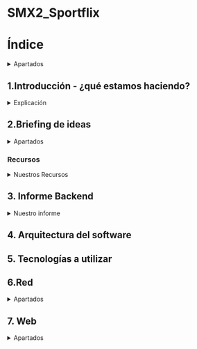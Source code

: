 # SMX2_Sportflix

# Índice
<details>
	<summary>Apartados</summary>

Nombre del proyecto: SMX2-Sportflix

1.Introducción - ¿qué estamos haciendo?

2.Briefing de ideas

3.Informe Backend

4.Arquitectura del software

5.Tecnologías a utilizar

6.Red

a.Diagrama de la red

b.Mapa físico

c.Mapa lógico

7.Web

d.Diseño

e.Mockup

f.Mapa de navegabilidad

8.Servicios

g.DNS

h.DHCP

i.Apache

j.Firewall

k.Copias de seguridad

9.Conclusiones

10.Bibliografía

</details>

## 1.Introducción - ¿qué estamos haciendo?
<details>
	<summary>Explicación</summary>
Estamos haciendo un projecto que consiste en crear una web que en nuestro caso es de notícias de fórmula 1 y tendrá apartados exclusivamente con pilotos 3D españoles, también su apartado de soporte para mirar los problemas frecuentes que suceden en nuestra web, su apartado de última hora y también su apartado de introducción explicando quienes somos. 
</details>

## 2.Briefing de ideas
  <details>
	 <summary>Apartados</summary> 
	  
### Idea seleccionada y justificación: 
Porque hemos escogido esta idea: Lo hemos escogido porque es original, también porque hay mucha información sobre los temas que hemos escogido para la web y para finalizar nuestra web se puede personalizar lo que también nos ayudaría a que el público este más atento a nuestra web y sea más llamativo. 

  
### Objectivos:
* 1 Crear la página web.
* 2 Diseñar còmo seria nuestra página web.. Diseñar una página web donde se mostrará noticias, pilotos, coches y otros detalles de la F1.
* 3 Importar noticias de Formula 1 de las webs fiables y oficiales.  
* 4 Guardar todos los datos en una base de datos.
* 5 Diseñar en 3D los coches a mostrar en la web y si es posible hacer lo mismo con los pilotos.


### Publico al que va dirigido: 
A todos los públicos que le gusté el deporte y sobretodo la fórmula 1.

### Modulos que vamos a tocar: (Asignaturas)

Seguridad:

Servicios de red:

Sistemas operativos:

Seguretat:

Aplicaciones web

Programación (optativa)

* MO5-MO6 -> Diagrama de red,mapa fisico,mapa lógico de la infraestrucutra.
* MO4-MO7 -> Servicio DHCP en un servidor Windows diferente.
* MO7 -> Servidor DNS primario.
* MO6 -> Firewall: pfsense o Sophos.
* MO6 -> Backup: Trunas y/o rsync.
* MO8 -> Mapa de navegabilidad y Mockups.
* MO8 -> web responsive.
* MO4 -> Diferenciar roles de usuarios en el sistema.
* MO6 -> Plan de contigencia y explicar los aspects de seguridad que se han implementado o que se puedan implementar.

### Materiales necesarios (fisicos y lógicos).
  Físicos: Tener una libreta a mano para apuntar ideas, comandos, así podernos organizar, ordenador.

  Lógicos: Tener el drive del proyecto abierto, visual studio instalado, enlaces a recursos para hacer el proyecto, trello, github y tener el microsoft office abierto para hacer la
  infraestructura de red.
  </details>
  
### Recursos
<Details>
	 <summary>Nuestros Recursos</summary>

## Bibliografia: 

Github (https://docs.github.com/es/get-started/start-your-journey/hello-world) , (https://gist.github.com/dasdo/9ff71c5c0efa037441b6) y (https://prestashop.es)
MySQL (https://www.mysqltutorial.org/) y (https://blog.baehost.com/comandos-basicos-para-mysql/)
Cloudflare (https://raiolanetworks.com/blog/cloudflare/) y (https://developers.cloudflare.com/cloudflare-one/connections/connect-networks/do-more-with-tunnels/local-management/tunnel-useful-commands/)
Promox (https://www.nakivo.com/es/blog/top-10-proxmox-cli-commands/) y (https://www.nakivo.com/blog/proxmox-install/)
</Details>


## 3. Informe Backend

<details>
<summary>Nuestro informe</summary>
	
### 1. Descripción general del proyecto web

¿De qué trata tu web?
            Crear una web de noticias de Fórmula 1 con los pilotos españoles y  
            también queremos que cuando clickeis al perfil del piloto os salga su coche en 3D.
            (*Puede ser que pongamos algún piloto de otro país.*)


¿Qué funcionalidades ofrecerá a los usuarios?
             Las funcionalidades que ofreceremos a los usuarios son:


Crear una cuenta al momento de entrar a la página (Registrarse y Logearse).
Tendrán un apartado donde podrán ver las últimas noticias de todos esos pilotos a la vez.
Tener un apartado de favoritos para poner sus pilotos favoritos.
Interactuar con los elementos de la web como el piloto y el coche.
 


### 2. Identificación de entidades principales
¿Qué elementos importantes hay en tu web que necesitan almacenarse?
            Usuarios: nombre, apellido1, contraseña, número de identificación, fecha en la que inició  
            sesión en la web, email.
	
            Piloto: Nombre, nacionalidad, estadísticas, número, equipo, edad, posición en las                      
            carreras,trofeos, victorias, poles y mejor puesto.
            
            Coche: Modelo, marca, color, escuderías , eslogan, motor, democión, tipo de motor,  
            fabricante de motor, cilindrada de motor, patrocinadores de los coches.


            Noticias: Origen de la web, fecha, horas,calendario de las carreras,resultados de las   
            carreras, clasificación de los pilotos, palmarés de los pilotos o los coches, clasificación  
            de los constructores.
            
¿Qué tema de información almacena? Datos de los usuarios como por ejemplo correo electrónico, contraseñas, nombre, apellido, número de identificación y la fecha en que se inició la cuenta. 


También los datos del piloto como son el nombre, nacionalidad, estadísticas, número, equipo, edad, posición en las carreras, trofeos, victorias, poles y mejor puesto. También los datos importantes del coche como es el modelo, marca, color, escuderías, eslogan, motor, democión, tipo de motor, fabricante de motor, cilindrada de motor, los patrocinadores de los coches y luego para finalizar los elementos importantes de las noticias: origen de la web, fecha, horas,calendario de las carreras,resultados de las   
carreras, clasificación de los pilotos, palmarés de los pilotos o los coches, clasificación de los constructores.








¿Por qué necesitas guardarla en la base de datos?
Porque así nos aseguramos que toda la información importante y necesaria esté bien guardada y dividida por apartados.








### 3. Datos que se deben guardar de cada entidad (atributos)
-Nombre
-Apellidos
-Correo electrónico
-Número de identificación 
-Contraseñas
-Fecha

El tipo de dato que utilizaremos es de texto, número, fecha, links y la definición que considero que corresponde es varchar, int, decimal, date, datetime y el auto increment.









### 4. Relaciones entre las entidades
<summary>Relaciones entre las entidades</summary>	
¿Cómo se relacionan unas entidades con otras?
Ejemplo:


            Usuarios:
            -id usuario 
            -nombre
            -email
            -contraseña


             Pedidos:
             -id pedido
             -id usuario (*Id Identificación*)
             -Fecha pedido
              
<img width="659" height="415" alt="image" src="https://github.com/user-attachments/assets/b815cd48-8405-49c0-bd90-d58f80f554d1" />





	




### 5. Ejemplo de datos (simulación)
<summary>Datos</summary>

	

Incluye un ejemplo de cada entidad con datos ficticios pero realistas.

Nombre: Pepe

Apellido: Morientes

Correo electrónico: pepem@gmail.com

Número de identificación: Pep2345

Contraseñas:ppm75345

Fecha de registro: 11-09-25 a las 15:40:25.

### 6. Reflexiones, dificultades y dudas que tienes sobre la base de datos
¿Qué partes te han resultado más difíciles de pensar?


Las partes que nos ha resultado más difíciles de pensar ha sido lo que les vamos a ofrecer a los usuarios porque como estamos comenzando el proyecto posiblemente se nos puede ocurrir nuevas ideas y que también podría encajar bien en nuestro proyecto.


¿Qué no tienes claro sobre la información que hay que guardar?
            
            Lo que no tenemos claro sobre la información que hay que guardar es lo del número   
            de identificación porque con el nombre y apellido pensamos que con eso es    
            suficiente. 
</details>


## 4. Arquitectura del software

## 5. Tecnologías a utilizar

## 6.Red
<details>
	<summary>Apartados</summary>
6a.Diagrama de la red


6.b.Mapa físico


6.c.Mapa lógico
	
</details>

## 7. Web
<details>
	<summary>Apartados</summary>

 7.d Diseño

7.e Mockup 
<details>
<summary> Para el diseño web </summary>
	Equilibrio del diseño:
	<details> 
	Uso balanceado entre espacios vacíos y elementos visuales para evitar las saturaciónes.
	Las distribuciónes simétrica y la asimétrica según el objetivo que nosotros le queremos dar a nuestra pagina web.
	</details>
	Colores del diseño:
	<details> 
	Colores principales: rojo y blanco.
	Colores secundarios : negro y blanco.
	Colores de estado: Exito (Verda), Error (Rojo), Advertencia (Amarillo), Información (Azul clarito), etc.
	</details>
	Estrucutra del diseño:
	<details>
	Header(cabacera) fijo o dinámico con menú principal.
	Cuerpo divido en secciones claras y visualmente diferenciadas.
	Sideabar (barra lateral) opcional para navegación o contenido adicional.
	Footer (pie de página) con enlaces legales y de contacto.
	</details>
	Colores y tipografía:
	<details>
	Colores lo he mencionando anterior mente.
	Tipografia principal: sans-serif para modernidad y legibilidad.
	Tipografia secundaria: serif o cursiva para títulos o énfasis.
	Tamaños jerárquicos: titulo, subtitulos, texto normal,etc.
	Colores tipograficos: alto contraste con fondo, color para enlaces y estados.
	</details>
	Componentes de interfaz 
	<details>
	Botones. 
	<details>
	Tipos: Menú, botón de acción, botón de hipervínculo, botón repetidor, botón  desplegable.
	Estados: Identificador, activado, desactivado, sobrevolado (hover), presionado (avive).
	Estilos: Colores y sombras para cada estado.
	</details>
	Enlaces:
	<details>
	Interactivos: barras de búsqueda, paginación.
	Contenedores: pestañas, acordeones, etc.
	Controles: navegación, contenido informativo, estructuras.
	Soporte para diferentes estados (normal,hover,visitado,etc).
	</details>
	Casillas de verificación:
	<details>
	Componentes: caja, marca de verificación, etiqueta.
	Estados: marcado, desmarcado, indeterminado (por ejemplo, en selección múltiple parcial).
	</details>
	Menús desplegables:
	<details> 
	Elementos: botones, iconos, control activador.
	Lista de opciones con indicador de opción predeterminada.
	Etiquetas claras y cierre con animación.
	Uso de clases CSS para estilos y estados.
	Botones divididos para funciones combinadas (por ejemplo, acción + menú).
	</details>
	Deslizadores (sliders)
	<details> 
	Componentes: barra, manija (thumb), valor numérico.
	Etiquetas claras para valores mínimos y máximos.
	Marcas para intervalos o puntos destacados.
	Área sombreada para rango seleccionado.
	Dirección: horizontal o vertical.
	Eventos para interacción (drag, click).
	</details>
	Menús deslizadores:
	<details> 
	Principal con submenús desplegables.
	Pestañas para secciones.
	Menú de pie de página con enlaces secundarios.
	Panel lateral (sidebar) con navegación secundaria.
	Breadcrumbs (migas de pan) para orientación.
	Botón para volver a página inicio.
	Widgets de navegación adicionales (filtros, buscadores).
	</details>
	Barras de herramientas:
	<details> 
	Conjunto de iconos y botones para acciones ràpidas.
	</details>
	Barras de búsquedas
	<details>
	Campo de texto con botón o icono de búsqueda.
	Autocompletado y sugerencias.
	</details>
	Pestañas:
	<details>
	Navegación de pestañas para continido relacionado.
	Cambio de estado visual y de continido según pestaña activa.
	</details>
	Botones de retroceso
	<details> 
	Iconos o botones para regresar a la página anterior.
	</details>
	Imagénes
	<details> 
	Soporte para imagénes responsivas.
	Uso de formatos optimizados (webpp, svg para iconos).
	Alt-text para accesibilidad.
	</details>
	Cabeceras
	<details> 
	Jerarquia clara (h1, h2, h3, etc).
	Diseño con separación y posible uso de iconos o elementos gráficos.
	</details>
	Pies de página:
	<details>
	Información de contacto, redes sociales, enlaces legales y mapa del sitio.
	</details>
	Barras laterales:
	<details>
	Contenido adicional: widgets, publicidad, navegación secundaria, etc.
	</details>
	Áreas de cuerpo de la página:
	<details> 
	Zonas bien definidas para contenido principal.
	Uso de tarjetas, listas, o grids según contenido.
	</details>
	Formularios:
	<details> 
	Campos claros y accesibles.
	Validaciones visibles.
	Botones de envío y reset.
	</details>
	Notificaciones:
	<details> 
	Mensajes emergentes (toast, modales) con estados: éxito, error, advertencia, info.
	Posición fija (arriba o abajo) para no interferir con el contenido.
	</details>
	Diseño mockup
		<details>
			<summary>Diseño</summary>
<img width="1011" height="566" alt="image" src="https://github.com/user-attachments/assets/31a6b91c-be2a-4d3e-afcf-f87e207f40f2" />
<img width="795" height="633" alt="image" src="https://github.com/user-attachments/assets/50438dfc-fa1b-4d04-8e73-9dea1344cbeb" />


### 7f.Mapa de navegabilidad
<details>
	<sumary>Apartado</sumary>
		
</details>


## 8.Servicios	
<details>
	<summary>Apartados</summary>
	
8.g DNS

8.h DHCP

8.i Apache

8.j Firewall

8.k Copias de seguridad
</details>

## 9. Conclusiones


## 10.Bibliografía
<details>
	<summary>Bibliografía</summary>
Github (https://docs.github.com/es/get-started/start-your-journey/hello-world) , (https://gist.github.com/dasdo/9ff71c5c0efa037441b6) y (https://prestashop.es) MySQL (https://www.mysqltutorial.org/) y (https://blog.baehost.com/comandos-basicos-para-mysql/) Cloudflare (https://raiolanetworks.com/blog/cloudflare/) y (https://developers.cloudflare.com/cloudflare-one/connections/connect-networks/do-more-with-tunnels/local-management/tunnel-useful-commands/) Promox (https://www.nakivo.com/es/blog/top-10-proxmox-cli-commands/) y (https://www.nakivo.com/blog/proxmox-install/)
</details>
